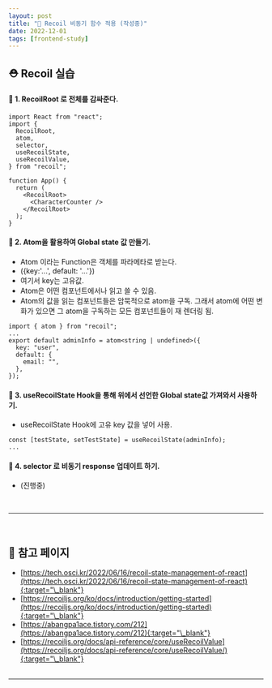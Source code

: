 ```yaml
---
layout: post
title: "🧕 Recoil 비동기 함수 적용 (작성중)"
date: 2022-12-01
tags: [frontend-study]
---
```


## ⛑ Recoil 실습

#### 👒 1. RecoilRoot 로 전체를 감싸준다.

```tsx
import React from "react";
import {
  RecoilRoot,
  atom,
  selector,
  useRecoilState,
  useRecoilValue,
} from "recoil";

function App() {
  return (
    <RecoilRoot>
      <CharacterCounter />
    </RecoilRoot>
  );
}
```

#### 👑 2. Atom을 활용하여 Global state 값 만들기.

- Atom 이라는 Function은 객체를 파라메타로 받는다.
- ({key:'...', default: '...'})
- 여기서 key는 고유값.
- Atom은 어떤 컴포넌트에서나 읽고 쓸 수 있음.
- Atom의 값을 읽는 컴포넌트들은 암묵적으로 atom을 구독. 그래서 atom에 어떤 변화가 있으면 그 atom을 구독하는 모든 컴포넌트들이 재 렌더링 됨.

```tsx
import { atom } from "recoil";
...
export default adminInfo = atom<string | undefined>({
  key: "user",
  default: {
    email: "",
  },
});
```

#### 👞 3. useRecoilState Hook을 통해 위에서 선언한 Global state값 가져와서 사용하기.

- useRecoilState Hook에 고유 key 값을 넣어 사용.

```tsx
const [testState, setTestState] = useRecoilState(adminInfo);
...

```

#### 🐸 4. selector 로 비동기 response 업데이트 하기.

- (진행중)

<br/>

---

<br/>

## 🎫 참고 페이지

- [https://tech.osci.kr/2022/06/16/recoil-state-management-of-react](https://tech.osci.kr/2022/06/16/recoil-state-management-of-react){:target="\_blank"}
- [https://recoiljs.org/ko/docs/introduction/getting-started](https://recoiljs.org/ko/docs/introduction/getting-started){:target="\_blank"}
- [https://abangpa1ace.tistory.com/212](https://abangpa1ace.tistory.com/212){:target="\_blank"}
- [https://recoiljs.org/docs/api-reference/core/useRecoilValue](https://recoiljs.org/docs/api-reference/core/useRecoilValue/){:target="\_blank"}
  <br/><br/>

---
